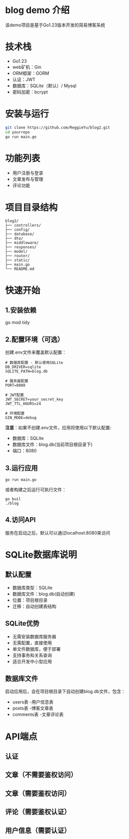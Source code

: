 # blog demo 介绍
该demo项目是基于Go1.23版本开发的简易博客系统

# 技术栈
- Go1.23
- web矿机：Gin
- ORM框架：GORM
- 认证：JWT
- 数据库：SQLite（默认）/ Mysql
- 密码加密：bcrypt

# 安装与运行
```bash
git clone https://github.com/ReggieYu/blog2.git
cd yourrepo
go run main.go
```

# 功能列表
- 用户注册与登录
- 文章发布与管理
- 评论功能

# 项目目录结构
```
blog2/
├── controllers/
├── config/
├── database/
├── dto/
├── middleware/
├── responses/
├── model/
├── router/
├── static/
├── main.go
└── README.md
```

# 快速开始
## 1.安装依赖
go mod tidy

## 2.配置环境（可选）
创建.env文件来覆盖默认配置：
```
# 数据库配置 - 默认使用SQLite
DB_DRIVER=sqlite
SQLITE_PATH=blog.db

# 服务器配置
PORT=8080

# JWT配置
JWT_SECRET=your_secret_key
JWT_TTL_HOURS=24

# 环境配置
GIN_MODE=debug
```
**注意**：如果不创建.env文件，应用将使用以下默认配置:
* 数据库：SQLite
* 数据库文件：blog.db(当前项目根目录下)
* 端口：8080

## 3.运行应用
```
go run main.go
```
或者构建之后运行可执行文件：
```
go buil
./blog
```

## 4.访问API
服务在启动之后，默认可以通过localhost:8080来访问

# SQLite数据库说明
## 默认配置
- 数据库类型：SQLite
- 数据库文件：blog.db(自动创建)
- 位置：项目根目录
- 迁移：自动创建表结构

## SQLite优势
- 无需安装数据库服务器
- 无需配置，直接使用
- 单文件数据库，便于部署
- 支持事务和关系查询
- 适合开发中小型应用

## 数据库文件
启动应用后，会在项目根目录下自动创建blog.db文件，包含：
- users表 -用户信息表
- posts表 -博客文章表
- comments表 -文章评论表

# API端点
## 认证
## 文章（不需要鉴权访问）
## 文章（需要鉴权访问）
## 评论（需要鉴权认证）
## 用户信息（需要认证）



